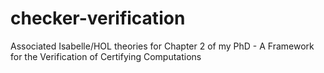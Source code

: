 # checker-verification
Associated Isabelle/HOL theories for Chapter 2 of my PhD - A Framework for the Verification of Certifying Computations

